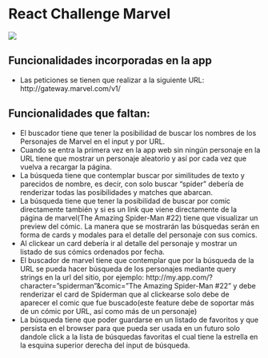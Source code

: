 <h1>React Challenge Marvel</h1>

<img src="https://ph-files.imgix.net/628f8ed7-1c0b-4a9f-9e9f-d9b6d2431913.png?auto=format"/>

<h2>
Funcionalidades incorporadas en la app 
</h2>

<ul>

<li>Las peticiones se tienen que realizar a la siguiente URL:
http://gateway.marvel.com/v1/</li>


</ul>

<h2>
Funcionalidades que faltan:
</h2>

<ul>

<li>El buscador tiene que tener la posibilidad de buscar los nombres de los Personajes de Marvel en el input y por URL.</li>

<li>Cuando se entra la primera vez en la app web sin ningún personaje en
la URL tiene que mostrar un personaje aleatorio y así por cada vez
que vuelva a recargar la página.</li>

<li>La búsqueda tiene que contemplar buscar por similitudes de texto y
parecidos de nombre, es decir, con solo buscar “spider” debería de
renderizar todas las posibilidades y matches que abarcan.</li>

<li>La búsqueda tiene que tener la posibilidad de buscar por comic
directamente también y si es un link que viene directamente de la
página de marvel(The Amazing Spider-Man #22) tiene que visualizar un
preview del cómic.
La manera que se mostrarán las búsquedas serán en forma de cards
y modales para el detalle del personaje con sus comics.</li>

<li>
Al clickear un card debería ir al detalle del personaje y mostrar un
listado de sus cómics ordenados por fecha.
</li>

<li>
El buscador de marvel tiene que contemplar que por la búsqueda de
la URL se pueda hacer búsqueda de los personajes mediante query
strings en la url del sitio, por ejemplo:
http://my.app.com/?character=”spiderman”&comic=”The Amazing
Spider-Man #22” y debe renderizar el card de Spiderman que al
clickearse solo debe de aparecer el comic que fue buscado(este
feature debe de soportar más de un cómic por URL, así como más de
un personaje)
</li>

<li>
La búsqueda tiene que poder guardarse en un listado de favoritos y
que persista en el browser para que pueda ser usada en un futuro solo
dandole click a la lista de búsquedas favoritas el cual tiene la estrella
en la esquina superior derecha del input de búsqueda.

</li>
</ul>